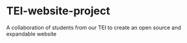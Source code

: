 TEI-website-project
===================

A collaboration of students from our TEI to create an open source and expandable website
